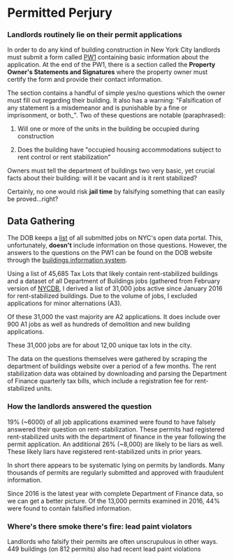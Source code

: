 # Permitted Perjury

### Landlords routinely lie on their permit applications

In order to do any kind of building construction in New York City landlords must submit a form called [PW1](http://www1.nyc.gov/assets/buildings/pdf/pw1.pdf) containing basic information about the application. At the end of the PW1, there is a section called the **Property Owner's Statements and Signatures** where the property owner must certify the form and provide their contact information.

The section contains a handful of simple yes/no questions which the owner must fill out regarding their building. It also has a warning: "Falsification of any statement is a misdemeanor and is punishable by a fine or imprisonment, or both_". Two of these questions are notable (paraphrased):

1) Will one or more of the units in the building be occupied during construction

2) Does the building have "occupied housing accommodations subject to rent control or rent stabilization"

Owners must tell the department of buildings two very basic, yet crucial facts about their building: will it be vacant and is it rent stabilized?

Certainly, no one would risk **jail time** by falsifying something that can easily be proved...right?


## Data Gathering

The DOB keeps a [list](https://data.cityofnewyork.us/Housing-Development/DOB-Job-Application-Filings/ic3t-wcy2/data) of all submitted jobs on NYC's open data portal. This, unfortunately, **doesn't** include information on those questions. However, the answers to the questions on the PW1 can be found on the DOB website through the [buildings information system](http://a810-bisweb.nyc.gov/bisweb/bsqpm01.jsp).

Using a list of 45,685 Tax Lots that likely contain rent-stabilized buildings and a dataset of all Department of Buildings jobs (gathered from February version of [NYCDB](https://github.com/aepyornis/nyc-db), I derived a list of 31,000 jobs active since January 2016 for rent-stabilized buildings. Due to the volume of jobs, I excluded applications for minor alternations (A3).

Of these 31,000 the vast majority are A2 applications. It does include over 900 A1 jobs as well as hundreds of demolition and new building applications.

These 31,000 jobs are for about 12,00 unique tax lots in the city.

The data on the questions themselves were gathered by scraping the department of buildings website over a period of a few months. The rent stabilization data was obtained by downloading and parsing the Department of Finance quarterly tax bills, which include a registration fee for rent-stabilized units.


### How the landlords answered the question

19% (~6000) of all job applications examined were found to have falsely answered their question on rent-stabilization. These permits had registered rent-stabilized units with the department of finance in the year following the permit application. An additional 26% (~8,000) are likely to be liars as well. These likely liars have registered rent-stabilized units in prior years.

In short there appears to be systematic lying on permits by landlords. Many thousands of permits are regularly submitted and approved with fraudulent information.


Since 2016 is the latest year with complete Department of Finance data, so we can get a better picture. Of the 13,000 permits examined in 2016, 44% were found to contain falsified information.

### Where's there smoke there's fire: lead paint violators

Landlords who falsify their permits are often unscrupulous in other ways. 449 buildings (on 812 permits) also had recent lead paint violations




